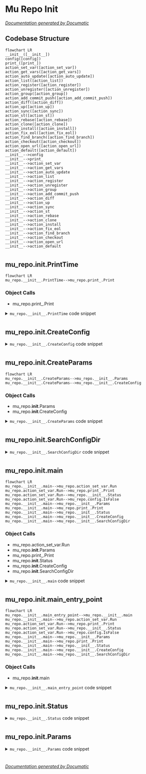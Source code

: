 # Mu Repo Init

[_Documentation generated by Documatic_](https://www.documatic.com)

<!---Documatic-section-Codebase Structure-start--->
## Codebase Structure

<!---Documatic-block-system_architecture-start--->
```mermaid
flowchart LR
__init__([__init__])
config([config])
print_([print_])
action_set_var([action_set_var])
action_get_vars([action_get_vars])
action_auto_update([action_auto_update])
action_list([action_list])
action_register([action_register])
action_unregister([action_unregister])
action_group([action_group])
action_add_commit_push([action_add_commit_push])
action_diff([action_diff])
action_up([action_up])
action_sync([action_sync])
action_st([action_st])
action_rebase([action_rebase])
action_clone([action_clone])
action_install([action_install])
action_fix_eol([action_fix_eol])
action_find_branch([action_find_branch])
action_checkout([action_checkout])
action_open_url([action_open_url])
action_default([action_default])
__init__-->config
__init__-->print_
__init__-->action_set_var
__init__-->action_get_vars
__init__-->action_auto_update
__init__-->action_list
__init__-->action_register
__init__-->action_unregister
__init__-->action_group
__init__-->action_add_commit_push
__init__-->action_diff
__init__-->action_up
__init__-->action_sync
__init__-->action_st
__init__-->action_rebase
__init__-->action_clone
__init__-->action_install
__init__-->action_fix_eol
__init__-->action_find_branch
__init__-->action_checkout
__init__-->action_open_url
__init__-->action_default
```
<!---Documatic-block-system_architecture-end--->

# #
<!---Documatic-section-Codebase Structure-end--->

<!---Documatic-section-mu_repo.__init__.PrintTime-start--->
## mu_repo.__init__.PrintTime

<!---Documatic-section-PrintTime-start--->
```mermaid
flowchart LR
mu_repo.__init__.PrintTime-->mu_repo.print_.Print
```

### Object Calls

* mu_repo.print_.Print

<!---Documatic-block-mu_repo.__init__.PrintTime-start--->
<details>
	<summary><code>mu_repo.__init__.PrintTime</code> code snippet</summary>

```python
def PrintTime(func):
    import time

    def Exec(*args, **kwargs):
        curr_time = time.time()
        ret = func(*args, **kwargs)
        diff = time.time() - curr_time
        Print('Total time: %.2fs' % (diff,))
        return ret
    return Exec
```
</details>
<!---Documatic-block-mu_repo.__init__.PrintTime-end--->
<!---Documatic-section-PrintTime-end--->

# #
<!---Documatic-section-mu_repo.__init__.PrintTime-end--->

<!---Documatic-section-mu_repo.__init__.CreateConfig-start--->
## mu_repo.__init__.CreateConfig

<!---Documatic-section-CreateConfig-start--->
<!---Documatic-block-mu_repo.__init__.CreateConfig-start--->
<details>
	<summary><code>mu_repo.__init__.CreateConfig</code> code snippet</summary>

```python
def CreateConfig(config_file='.mu_repo'):
    if config_file is None:
        contents = ''
    else:
        exists = os.path.exists(config_file)
        if not exists:
            contents = ''
        else:
            with open(config_file, 'r') as f:
                contents = f.read()
    return Config.Create(contents)
```
</details>
<!---Documatic-block-mu_repo.__init__.CreateConfig-end--->
<!---Documatic-section-CreateConfig-end--->

# #
<!---Documatic-section-mu_repo.__init__.CreateConfig-end--->

<!---Documatic-section-mu_repo.__init__.CreateParams-start--->
## mu_repo.__init__.CreateParams

<!---Documatic-section-CreateParams-start--->
```mermaid
flowchart LR
mu_repo.__init__.CreateParams-->mu_repo.__init__.Params
mu_repo.__init__.CreateParams-->mu_repo.__init__.CreateConfig
```

### Object Calls

* mu_repo.__init__.Params
* mu_repo.__init__.CreateConfig

<!---Documatic-block-mu_repo.__init__.CreateParams-start--->
<details>
	<summary><code>mu_repo.__init__.CreateParams</code> code snippet</summary>

```python
def CreateParams(args, config_file='.mu_repo'):
    return Params(CreateConfig(config_file), args, config_file)
```
</details>
<!---Documatic-block-mu_repo.__init__.CreateParams-end--->
<!---Documatic-section-CreateParams-end--->

# #
<!---Documatic-section-mu_repo.__init__.CreateParams-end--->

<!---Documatic-section-mu_repo.__init__.SearchConfigDir-start--->
## mu_repo.__init__.SearchConfigDir

<!---Documatic-section-SearchConfigDir-start--->
<!---Documatic-block-mu_repo.__init__.SearchConfigDir-start--->
<details>
	<summary><code>mu_repo.__init__.SearchConfigDir</code> code snippet</summary>

```python
def SearchConfigDir(start_dir, name='.mu_repo', recurse_limit=20):
    start_dir = os.path.abspath(start_dir)
    while recurse_limit >= 0:
        filename = os.path.join(start_dir, name)
        if os.path.isfile(filename):
            return start_dir
        if os.path.isdir(os.path.join(start_dir, '.git')):
            return start_dir
        parent_dir = os.path.dirname(start_dir)
        if parent_dir == start_dir:
            return None
        start_dir = parent_dir
        recurse_limit -= 1
    return None
```
</details>
<!---Documatic-block-mu_repo.__init__.SearchConfigDir-end--->
<!---Documatic-section-SearchConfigDir-end--->

# #
<!---Documatic-section-mu_repo.__init__.SearchConfigDir-end--->

<!---Documatic-section-mu_repo.__init__.main-start--->
## mu_repo.__init__.main

<!---Documatic-section-main-start--->
```mermaid
flowchart LR
mu_repo.__init__.main-->mu_repo.action_set_var.Run
mu_repo.action_set_var.Run-->mu_repo.print_.Print
mu_repo.action_set_var.Run-->mu_repo.__init__.Status
mu_repo.action_set_var.Run-->mu_repo.config.IsFalse
mu_repo.__init__.main-->mu_repo.__init__.Params
mu_repo.__init__.main-->mu_repo.print_.Print
mu_repo.__init__.main-->mu_repo.__init__.Status
mu_repo.__init__.main-->mu_repo.__init__.CreateConfig
mu_repo.__init__.main-->mu_repo.__init__.SearchConfigDir
```

### Object Calls

* mu_repo.action_set_var.Run
* mu_repo.__init__.Params
* mu_repo.print_.Print
* mu_repo.__init__.Status
* mu_repo.__init__.CreateConfig
* mu_repo.__init__.SearchConfigDir

<!---Documatic-block-mu_repo.__init__.main-start--->
<details>
	<summary><code>mu_repo.__init__.main</code> code snippet</summary>

```python
def main(config_file=None, args=None, config=None):
    if args is None:
        args = sys.argv[1:]
    if len(args) == 0 or (len(args) == 1 and args[0] in ('help', '--help')):
        from . import __docs__
        msg = __docs__.__doc__
        Print(msg)
        return Status(msg, False)
    if config_file is None:
        for arg in args:
            if arg == 'clone':
                config_file = '.mu_repo'
                break
        else:
            name = '.mu_repo'
            config_dir = SearchConfigDir(os.getcwd(), name=name)
            if config_dir:
                os.chdir(config_dir)
                if os.path.isfile(os.path.join(config_dir, name)):
                    config_file = os.path.join(config_dir, name)
    if config_file is None:
        config_file = '.mu_repo'
    if config is None:
        config = CreateConfig(config_file)
    update_repos_from_groups = True
    prefixes = ('repo:', 'repos:', '@', '#')
    for arg in args:
        if arg.startswith(prefixes):
            for prefix in prefixes:
                if arg.startswith(prefix):
                    break
            args.remove(arg)
            passed_repos = []
            for repo in arg[len(prefix):].replace(';', ',').split(','):
                group_repos = config.groups.get(repo, None)
                if group_repos is not None:
                    passed_repos.extend(group_repos)
                else:
                    passed_repos.append(repo)
            config.repos = passed_repos
            update_repos_from_groups = False
            if not args:
                Print('"%s" specified, but no additional args given.' % (prefix,))
                return
        elif arg == '--help':
            config.repos = ['.']
            break
    else:
        if not config.repos:
            if '.' == args[0]:
                del args[0]
                config.repos.append('.')
            elif os.path.exists('.git'):
                config.repos.append('.')
    arg0 = args[0]
    change_to_serial_if_possible = True
    Run = None
    if arg0 == 'set-var':
        from .action_set_var import Run
        change_to_serial_if_possible = False
        update_repos_from_groups = False
    elif arg0 == 'get-vars':
        from .action_get_vars import Run
        change_to_serial_if_possible = False
    elif arg0 == 'auto-update':
        from .action_auto_update import Run
    elif arg0 == 'list':
        from .action_list import Run
    elif arg0 == 'register':
        from .action_register import Run
        update_repos_from_groups = False
    elif arg0 == 'unregister':
        from .action_unregister import Run
        update_repos_from_groups = False
    elif arg0 == 'group':
        from .action_group import Run
        update_repos_from_groups = False
    if update_repos_from_groups:
        group_repos = config.groups.get(config.current_group, None)
        if group_repos is not None:
            config.repos = group_repos
    if arg0 == 'acp':

        def Run(params):
            from .action_add_commit_push import Run
            Run(params, add=True, commit=True, push=True)
    elif arg0 == 'ac':

        def Run(params):
            from .action_add_commit_push import Run
            Run(params, add=True, commit=True, push=False)
    elif arg0 == 'a':

        def Run(params):
            from .action_add_commit_push import Run
            Run(params, add=True, commit=False, push=False)
    elif arg0 == 'c':

        def Run(params):
            from .action_add_commit_push import Run
            Run(params, add=False, commit=True, push=False)
    elif arg0 == 'p':

        def Run(params):
            from .action_add_commit_push import Run
            Run(params, add=False, commit=False, push=True)
    elif arg0 == 'dd':
        from .action_diff import Run
    elif arg0 == 'up':
        from .action_up import Run
    elif arg0 in ('sync', 'upd'):
        from .action_sync import Run
    elif arg0 == 'st':
        from .action_st import Run
    elif arg0 == 'rb':
        from .action_rebase import Run
    elif arg0 == 'clone':
        from .action_clone import Run
    elif arg0 == 'git-init-config':
        from .action_install import Run
    elif arg0 == 'fix-eol':
        from .action_fix_eol import Run
    elif arg0 in ('find-branch', 'fb'):
        from .action_find_branch import Run
    elif arg0 in ('checkout', 'co'):
        if len(args) == 2 and (not args[1].startswith('-')) and (not args[1].startswith('@')):
            from .action_checkout import Run
    elif arg0 in 'open-url':
        from .action_open_url import Run
    elif arg0 == 'shell':
        import subprocess
        try:
            subprocess.call(['sh', '--login', '-i'])
        except:
            import traceback
            traceback.print_exc()
        return
    elif arg0 == 'stop-server':
        from mu_repo.stat_server import server
        server.stop_server()
        return
    elif arg0 == 'start-server':
        from mu_repo.stat_server import server
        server.start_server_in_subprocess()
        return
    elif arg0 == '--version':
        print('mu-repo version %s' % (__version__,))
        return
    elif arg0 == 'sh':
        if len(args) < 2:
            Print('Error: ${START_COLOR}mu sh${RESET_COLOR} requires the command line to be called on other repositories.')
            return
        args = args[1:]
        config.git = args[0]
        config.is_sh_command = True
        args = args[1:]
        from .action_default import Run
    if Run is None:
        if arg0 == 'stash' and len(args) == 1:
            args.append('-u')
        from .action_default import Run
    if change_to_serial_if_possible:
        if len(config.repos) == 1:
            config.serial = True
    return Run(Params(config, args, config_file))
```
</details>
<!---Documatic-block-mu_repo.__init__.main-end--->
<!---Documatic-section-main-end--->

# #
<!---Documatic-section-mu_repo.__init__.main-end--->

<!---Documatic-section-mu_repo.__init__.main_entry_point-start--->
## mu_repo.__init__.main_entry_point

<!---Documatic-section-main_entry_point-start--->
```mermaid
flowchart LR
mu_repo.__init__.main_entry_point-->mu_repo.__init__.main
mu_repo.__init__.main-->mu_repo.action_set_var.Run
mu_repo.action_set_var.Run-->mu_repo.print_.Print
mu_repo.action_set_var.Run-->mu_repo.__init__.Status
mu_repo.action_set_var.Run-->mu_repo.config.IsFalse
mu_repo.__init__.main-->mu_repo.__init__.Params
mu_repo.__init__.main-->mu_repo.print_.Print
mu_repo.__init__.main-->mu_repo.__init__.Status
mu_repo.__init__.main-->mu_repo.__init__.CreateConfig
mu_repo.__init__.main-->mu_repo.__init__.SearchConfigDir
```

### Object Calls

* mu_repo.__init__.main

<!---Documatic-block-mu_repo.__init__.main_entry_point-start--->
<details>
	<summary><code>mu_repo.__init__.main_entry_point</code> code snippet</summary>

```python
def main_entry_point():
    main()
```
</details>
<!---Documatic-block-mu_repo.__init__.main_entry_point-end--->
<!---Documatic-section-main_entry_point-end--->

# #
<!---Documatic-section-mu_repo.__init__.main_entry_point-end--->

<!---Documatic-section-mu_repo.__init__.Status-start--->
## mu_repo.__init__.Status

<!---Documatic-section-Status-start--->
<!---Documatic-block-mu_repo.__init__.Status-start--->
<details>
	<summary><code>mu_repo.__init__.Status</code> code snippet</summary>

```python
class Status(object):
    __slots__ = ['status_message', 'succeeded', 'config']

    def __init__(self, status_message, succeeded, config=None):
        self.status_message = status_message
        self.succeeded = succeeded
        self.config = config
```
</details>
<!---Documatic-block-mu_repo.__init__.Status-end--->
<!---Documatic-section-Status-end--->

# #
<!---Documatic-section-mu_repo.__init__.Status-end--->

<!---Documatic-section-mu_repo.__init__.Params-start--->
## mu_repo.__init__.Params

<!---Documatic-section-Params-start--->
<!---Documatic-block-mu_repo.__init__.Params-start--->
<details>
	<summary><code>mu_repo.__init__.Params</code> code snippet</summary>

```python
class Params(object):
    __slots__ = ['config', 'args', 'config_file']

    def __init__(self, config, args, config_file):
        self.config = config
        self.args = args
        self.config_file = config_file
```
</details>
<!---Documatic-block-mu_repo.__init__.Params-end--->
<!---Documatic-section-Params-end--->

# #
<!---Documatic-section-mu_repo.__init__.Params-end--->

[_Documentation generated by Documatic_](https://www.documatic.com)